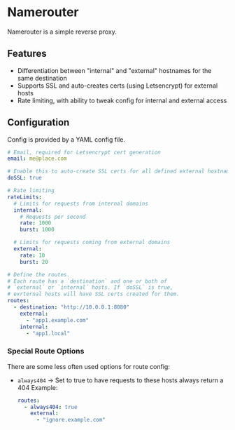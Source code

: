 # Namerouter
Namerouter is a simple reverse proxy.

## Features
- Differentiation between "internal" and "external" hostnames for the same destination
- Supports SSL and auto-creates certs (using Letsencrypt) for external hosts
- Rate limiting, with ability to tweak config for internal and external access

## Configuration
Config is provided by a YAML config file. 

```yaml
# Email, required for Letsencrypt cert generation
email: me@place.com

# Enable this to auto-create SSL certs for all defined external hostnames
doSSL: true

# Rate limiting
rateLimits:
  # Limits for requests from internal domains
  internal:
    # Requests per second
    rate: 1000
    burst: 1000

  # Limits for requests coming from external domains
  external:
    rate: 10
    burst: 20

# Define the routes.
# Each route has a `destination` and one or both of
# `external` or `internal` hosts. If `doSSL` is true,
# exrternal hosts will have SSL certs created for them.
routes:
  - destination: "http://10.0.0.1:8080"
    external:
      - "app1.example.com"
    internal:
      - "app1.local"
```

### Special Route Options
There are some less often used options for route config:
- `always404` -> Set to true to have requests to these hosts always return a 404
  Example:
  ```yaml
  routes:
    - always404: true
      external:
        - "ignore.example.com"
  ```
